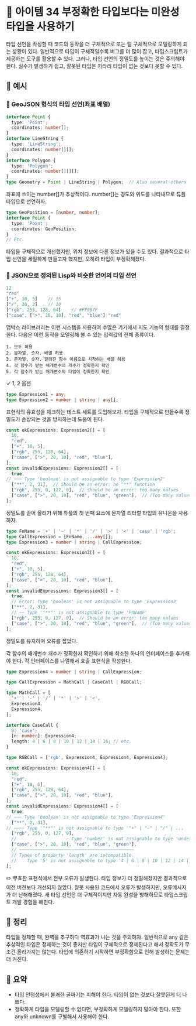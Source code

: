 # 📎 아이템 34 부정확한 타입보다는 미완성 타입을 사용하기

타입 선언을 작성할 때 코드의 동작을 더 구체적으로 또는 덜 구체적으로 모델링하게 되는 상황이 있다. 일반적으로 타입이 구체적일수록 버그를 더 많이 잡고, 타입스크립트가 제공하는 도구를 활용할 수 있다. 그러나, 타입 선언의 정밀도를 높이는 것은 주의해야 한다. 실수가 발생하기 쉽고, 잘못된 타입은 차라리 타입이 없는 것보다 못할 수 있다.

## 📍 예시

### 🔗 GeoJSON 형식의 타입 선언(좌표 배열)

```typescript
interface Point {
  type: 'Point';
  coordinates: number[];
}
interface LineString {
  type: 'LineString';
  coordinates: number[][];
}
interface Polygon {
  type: 'Polygon';
  coordinates: number[][][];
}
type Geometry = Point | LineString | Polygon;  // Also several others
```

좌표에 쓰이는 number\[]가 추상적이다. number\[]는 경도와 위도를 나타내므로 튜플 타입으로 선언하자.

```typescript
type GeoPosition = [number, number];
interface Point {
  type: 'Point';
  coordinates: GeoPosition;
}
// Etc.
```

타입을 구체적으로 개선했지만, 위치 정보에 다른 정보가 있을 수도 있다. 결과적으로 타입 선언을 세밀하게 만들고자 했지만, 오히려 타입이 부정확해졌다.

### 🔗 JSON으로 정의된 Lisp와 비슷한 언어의 타입 선언

```typescript
12
"red"
["+", 10, 5]    // 15
["/", 20, 2]    // 10
["rgb", 255, 128, 64]    // #FF007F
["case", [">", 20, 10], "red", "blue"] "red"
```

맵박스 라이브러리는 이런 시스템을 사용하여 수많은 기기에서 지도 기능의 형태를 결정한다. 다음은 이런 동작을 모델링해 볼 수 있는 입력값의 전체 종류이다.

```
1. 모두 허용
2. 문자열, 숫자. 배열 허용
3. 문자열, 숫자. 알려진 함수 이름으로 시작하는 배열 허용
4. 각 함수가 받는 매개변수의 개수가 정확한지 확인
5. 각 함수가 받는 매개변수의 타입이 정확한지 확인
```

✓ 1, 2 옵션

```typescript
type Expression1 = any;
type Expression2 = number | string | any[];
```

표현식의 유효성을 체크하는 테스트 세트를 도입해보자. 타입을 구체적으로 만들수록 정밀도가 손상되는 것을 방지하는데 도움이 된다.

```typescript
const okExpressions: Expression2[] = [
  10,
  "red",
  ["+", 10, 5],
  ["rgb", 255, 128, 64],
  ["case", [">", 20, 10], "red", "blue"],
];
const invalidExpressions: Expression2[] = [
  true,
// ~~~ Type 'boolean' is not assignable to type 'Expression2'
  ["**", 2, 31],  // Should be an error: no "**" function
  ["rgb", 255, 0, 127, 0],  // Should be an error: too many values
  ["case", [">", 20, 10], "red", "blue", "green"],  // (Too many values)
];
```

정밀도를 끌어 올리기 위해 튜플의 첫 번째 요소에 문자열 리터럴 타입의 유니온을 사용하자.

```typescript
type FnName = '+' | '-' | '*' | '/' | '>' | '<' | 'case' | 'rgb';
type CallExpression = [FnName, ...any[]];
type Expression3 = number | string | CallExpression;

const okExpressions: Expression3[] = [
  10,
  "red",
  ["+", 10, 5],
  ["rgb", 255, 128, 64],
  ["case", [">", 20, 10], "red", "blue"],
];
const invalidExpressions: Expression3[] = [
  true,
  // Error: Type 'boolean' is not assignable to type 'Expression3'
  ["**", 2, 31],
  // ~~ Type '"**"' is not assignable to type 'FnName'
  ["rgb", 255, 0, 127, 0],  // Should be an error: too many values
  ["case", [">", 20, 10], "red", "blue", "green"],  // (Too many values)
];
```

정밀도를 유지하며 오류를 잡았다.

각 함수의 매개변수 개수가 정확한지 확인하기 위해 최소한 하나의 인터페이스를 추가해야 한다. 각 인터페이스를 나열해서 호출 표현식을 작성한다.

```typescript
type Expression4 = number | string | CallExpression;

type CallExpression = MathCall | CaseCall | RGBCall;

type MathCall = [
  '+' | '-' | '/' | '*' | '>' | '<',
  Expression4,
  Expression4,
];

interface CaseCall {
  0: 'case';
  [n: number]: Expression4;
  length: 4 | 6 | 8 | 10 | 12 | 14 | 16; // etc.
}

type RGBCall = ['rgb', Expression4, Expression4, Expression4];
```

```typescript
const okExpressions: Expression4[] = [
  10,
  "red",
  ["+", 10, 5],
  ["rgb", 255, 128, 64],
  ["case", [">", 20, 10], "red", "blue"],
];
const invalidExpressions: Expression4[] = [
  true,
// ~~~ Type 'boolean' is not assignable to type 'Expression4'
  ["**", 2, 31],
// ~~~~ Type '"**"' is not assignable to type '"+" | "-" | "/" | ...
  ["rgb", 255, 0, 127, 0],
  //                   ~ Type 'number' is not assignable to type 'undefined'.
  ["case", [">", 20, 10], "red", "blue", "green"],
  // ~~~~~~~~~~~~~~~~~~~~~~~~~~~~~~~~~~~~~~~~~~~~
  // Types of property 'length' are incompatible.
  //    Type '5' is not assignable to type '4 | 6 | 8 | 10 | 12 | 14 | 16'.
];
```

✏️ 무효한 표현식에서 전부 오류가 발생한다. 타입 정보가 더 정밀해졌지만 결과적으로 이전 버전보다 개선되지 않았다. 잘못 사용된 코드에서 오류가 발생하지만, 오류메시지가 더 난해해졌다. 새 타입 선언은 더 구체적이지만 자동 완성을 방해하므로 타입스크립트 개발 경험을 해친다.

## 📍 정리

타입을 정제할 때, 완벽을 추구하다 역효과가 나는 것을 주의하자. 일반적으로 any 같은 추상적인 타입은 정제하는 것이 좋지만 타입이 구체적으로 정제된다고 해서 정확도가 무조건 올라가지는 않는다. 타입에 의존하기 시작하면 부정확함으로 인해 발생하는 문제는 더 커진다.

## 📍 요약

* 타입 안정성에서 불쾌한 골짜기는 피해야 한다. 타입이 없는 것보다 잘못된게 더 나쁘다.
* 정확하게 타입을 모델링할 수 없다면, 부정확하게 모델링하지 말아야 한다. 또한 any와 unknown를 구별해서 사용해야 한다.
